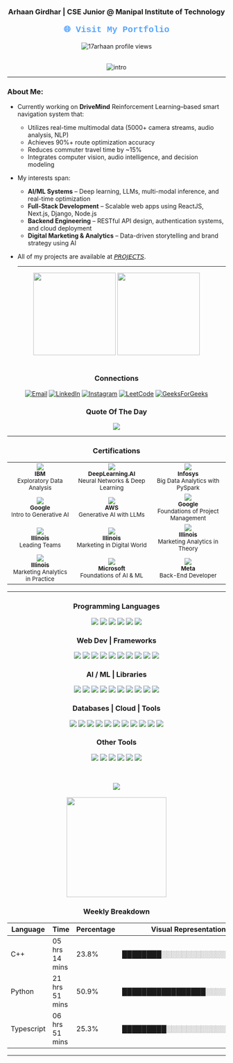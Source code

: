 <div align="center">
  <h3>Arhaan Girdhar | CSE Junior @ Manipal Institute of Technology</h3>
  <h4><a href="https://arhaanportfolio.in/" style="font-family: 'Courier New', monospace; font-size: 20px; color: #58a6ff; text-decoration: none;">🌐 Visit My Portfolio</a></h4>
  <img src="https://komarev.com/ghpvc/?username=17Arhaan&label=Profile%20views&color=0e75b6&style=flat" alt="17arhaan profile views" />
</div>
</br>
<div align ="center">

  ![intro](https://github.com/user-attachments/assets/92f4a3b7-71dc-44b5-bd44-6c7e0440cdd8)
  
</div>


---

### About Me:

- Currently working on **DriveMind**
  Reinforcement Learning–based smart navigation system that:
  - Utilizes real-time multimodal data (5000+ camera streams, audio analysis, NLP)
  - Achieves 90%+ route optimization accuracy
  - Reduces commuter travel time by ~15%
  - Integrates computer vision, audio intelligence, and decision modeling

- My interests span:
  - **AI/ML Systems** – Deep learning, LLMs, multi-modal inference, and real-time optimization
  - **Full-Stack Development** – Scalable web apps using ReactJS, Next.js, Django, Node.js
  - **Backend Engineering** – RESTful API design, authentication systems, and cloud deployment
  - **Digital Marketing & Analytics** – Data-driven storytelling and brand strategy using AI
    
- All of my projects are available at [𝘗𝘙𝘖𝘑𝘌𝘊𝘛𝘚](https://github.com/17arhaan/Projects).

  ---
  
<div align = "center">
  <img src="https://github-readme-stats.vercel.app/api/top-langs/?username=17arhaan&theme=radical&layout=compact&hide=html,css" height="190em"/>
  <img src="https://github-readme-stats.vercel.app/api?username=17Arhaan&rank_icon=percentile&theme=radical"height="190em"/>
<!--   <img align="center"src="https://streak-stats.demolab.com?user=17arhaan&theme=radical&border_radius=4.3&date_format=M%20j%5B%2C%20Y%5D"height="190em"&margin-w=2 /> -->
</div>

</br>


<h3 align = "center"> Connections</h3>
<p align="center">
  <a href="mailto:17arhaan@gmail.com"><img src="https://img.shields.io/badge/Email-D14836?style=for-the-badge&logo=gmail&logoColor=white" alt="Email"></a>
  <a href="https://linkedin.com/in/arhaan17"><img src="https://img.shields.io/badge/LinkedIn-0077B5?style=for-the-badge&logo=linkedin&logoColor=white" alt="LinkedIn"></a>
  <a href="https://instagram.com/awwrhaan"><img src="https://img.shields.io/badge/Instagram-E4405F?style=for-the-badge&logo=instagram&logoColor=white" alt="Instagram"></a>
  <a href="https://www.leetcode.com/arhaan17"><img src="https://img.shields.io/badge/LeetCode-FFA116?style=for-the-badge&logo=leetcode&logoColor=white" alt="LeetCode"></a>
  <a href="https://auth.geeksforgeeks.org/user/user_qzc994wj7gi/profile"><img src="https://img.shields.io/badge/GeeksforGeeks-0F9D58?style=for-the-badge&logo=geeksforgeeks&logoColor=white" alt="GeeksForGeeks"></a>
</p>

<h3 align = "center"> Quote Of The Day</h3>
<div align ="center">
 <img src="https://quotes-github-readme.vercel.app/api?type=horizontal&theme=radical">
</div>

---
<h3 align="center">Certifications</h3>

<table align="center">
  <tr>
    <td align="center">
      <a href="https://coursera.org/account/accomplishments/verify/Y53G36TKQGCU" target="_blank">
        <img src="https://img.shields.io/badge/IBM-Exploratory%20Data%20Analysis-blue?style=for-the-badge&logo=ibm&logoColor=white">
      </a>
      <br/>
      <sub><b>IBM</b><br/>Exploratory Data Analysis</sub>
    </td>
    <td align="center">
      <a href="https://www.coursera.org/account/accomplishments/certificate/1XMZBVRYNKB2" target="_blank">
        <img src="https://img.shields.io/badge/DeepLearning.AI-Neural%20Networks%20%26%20DL-EE4C2C?style=for-the-badge&logo=deeplearningdotai&logoColor=white">
      </a>
      <br/>
      <sub><b>DeepLearning.AI</b><br/>Neural Networks & Deep Learning</sub>
    </td>
    <td align="center">
      <a href="https://drive.google.com/drive/u/0/folders/1S55QbJu8Pv5a8wAxj5SMgOviAwjTbmKl" target="_blank">
        <img src="https://img.shields.io/badge/Infosys-Big%20Data%20Analytics-orange?style=for-the-badge&logo=apache-spark&logoColor=white">
      </a>
      <br/>
      <sub><b>Infosys</b><br/>Big Data Analytics with PySpark</sub>
    </td>
  </tr>
  <tr>
    <td align="center">
      <a href="https://www.coursera.org/account/accomplishments/certificate/5VKU3Z5HMB2G" target="_blank">
        <img src="https://img.shields.io/badge/Google-Intro%20to%20Generative%20AI-34A853?style=for-the-badge&logo=google&logoColor=white">
      </a>
      <br/>
      <sub><b>Google</b><br/>Intro to Generative AI</sub>
    </td>
    <td align="center">
      <a href="https://www.coursera.org/account/accomplishments/certificate/6763NRR61X28" target="_blank">
        <img src="https://img.shields.io/badge/AWS-Generative%20AI%20with%20LLMs-232F3E?style=for-the-badge&logo=amazonaws&logoColor=white">
      </a>
      <br/>
      <sub><b>AWS</b><br/>Generative AI with LLMs</sub>
    </td>
    <td align="center">
      <a href="https://www.coursera.org/account/accomplishments/certificate/PR9LFUKNWDA1" target="_blank">
        <img src="https://img.shields.io/badge/Google-Project%20Management-34A853?style=for-the-badge&logo=google&logoColor=white">
      </a>
      <br/>
      <sub><b>Google</b><br/>Foundations of Project Management</sub>
    </td>
  </tr>
  <tr>
    <td align="center">
      <a href="https://www.coursera.org/account/accomplishments/verify/ZU3G2X5YR2VG" target="_blank">
        <img src="https://img.shields.io/badge/Illinois-Leading%20Teams-blue?style=for-the-badge&logo=universityofillinoisurbana&logoColor=white">
      </a>
      <br/>
      <sub><b>Illinois</b><br/>Leading Teams</sub>
    </td>
    <td align="center">
      <a href="https://www.coursera.org/account/accomplishments/certificate/1ME6P85IAKC7" target="_blank">
        <img src="https://img.shields.io/badge/Marketing-in%20Digital%20World-0F9D58?style=for-the-badge&logo=coursera&logoColor=white">
      </a>
      <br/>
      <sub><b>Illinois</b><br/>Marketing in Digital World</sub>
    </td>
    <td align="center">
      <a href="https://www.coursera.org/account/accomplishments/certificate/QDDUU62J27AK" target="_blank">
        <img src="https://img.shields.io/badge/Marketing-Analytics%20in%20Theory-0F9D58?style=for-the-badge&logo=coursera&logoColor=white">
      </a>
      <br/>
      <sub><b>Illinois</b><br/>Marketing Analytics in Theory</sub>
    </td>
  </tr>
  <tr>
    <td align="center">
      <a href="https://www.coursera.org/account/accomplishments/certificate/HT1IYP3OUP4U" target="_blank">
        <img src="https://img.shields.io/badge/Marketing-Analytics%20in%20Practice-0F9D58?style=for-the-badge&logo=coursera&logoColor=white">
      </a>
      <br/>
      <sub><b>Illinois</b><br/>Marketing Analytics in Practice</sub>
    </td>
    <td align="center">
      <a href="https://www.coursera.org/account/accomplishments/verify/MY6XZH187WW2" target="_blank">
        <img src="https://img.shields.io/badge/Microsoft-Foundations%20of%20AI%20and%20ML-blue?style=for-the-badge&logo=microsoft&logoColor=white">
      </a>
      <br/>
      <sub><b>Microsoft</b><br/>Foundations of AI & ML</sub>
    </td>
    <td align="center">
      <a href="https://your-link-to-meta-certificate.com" target="_blank">
        <img src="https://img.shields.io/badge/Meta-Back--End%20Developer-0A66C2?style=for-the-badge&logo=meta&logoColor=white">
      </a>
      <br/>
      <sub><b>Meta</b><br/>Back-End Developer</sub>
    </td>
  </tr>
</table>

---

<h3 align="center">Programming Languages</h3>
<p align="center">
  <img src="https://img.shields.io/badge/Python-3776AB?style=for-the-badge&logo=python&logoColor=white">
  <img src="https://img.shields.io/badge/C++-c9315f?style=for-the-badge&logo=cplusplus&logoColor=white">
  <img src="https://img.shields.io/badge/C-00599C?style=for-the-badge&logo=c&logoColor=white">
  <img src="https://img.shields.io/badge/Java-007396?style=for-the-badge&logo=java&logoColor=white">
  <img src="https://img.shields.io/badge/JavaScript-F7DF1E?style=for-the-badge&logo=javascript&logoColor=black">
  <img src="https://img.shields.io/badge/TypeScript-3178C6?style=for-the-badge&logo=typescript&logoColor=white">
</p>

<h3 align="center">Web Dev | Frameworks</h3>
<p align="center">
  <img src="https://img.shields.io/badge/HTML5-E34F26?style=for-the-badge&logo=html5&logoColor=white">
  <img src="https://img.shields.io/badge/CSS3-1572B6?style=for-the-badge&logo=css3&logoColor=white">
  <img src="https://img.shields.io/badge/Django-092E20?style=for-the-badge&logo=django&logoColor=white">
  <img src="https://img.shields.io/badge/Tailwind-38B2AC?style=for-the-badge&logo=tailwind-css&logoColor=white">
  <img src="https://img.shields.io/badge/Next.js-000000?style=for-the-badge&logo=nextdotjs&logoColor=white">
  <img src="https://img.shields.io/badge/Node.js-339933?style=for-the-badge&logo=nodedotjs&logoColor=white">
  <img src="https://img.shields.io/badge/React-61DAFB?style=for-the-badge&logo=react&logoColor=black">
  <img src="https://img.shields.io/badge/Flask-000000?style=for-the-badge&logo=flask&logoColor=white">
  <img src="https://img.shields.io/badge/Bootstrap-563D7C?style=for-the-badge&logo=bootstrap&logoColor=white">
  <img src="https://img.shields.io/badge/jQuery-0769AD?style=for-the-badge&logo=jquery&logoColor=white">
</p>

<h3 align="center">AI / ML | Libraries</h3>
<p align="center">
  <img src="https://img.shields.io/badge/NumPy-013243?style=for-the-badge&logo=numpy&logoColor=white">
  <img src="https://img.shields.io/badge/Pandas-150458?style=for-the-badge&logo=pandas&logoColor=white">
  <img src="https://img.shields.io/badge/Matplotlib-11557C?style=for-the-badge&logo=matplotlib&logoColor=white">
  <img src="https://img.shields.io/badge/OpenCV-5C3EE8?style=for-the-badge&logo=opencv&logoColor=white">
  <img src="https://img.shields.io/badge/Scikit--Learn-F7931E?style=for-the-badge&logo=scikit-learn&logoColor=white">
  <img src="https://img.shields.io/badge/SciPy-8CAAE6?style=for-the-badge&logo=scipy&logoColor=white">
  <img src="https://img.shields.io/badge/PyTorch-EE4C2C?style=for-the-badge&logo=pytorch&logoColor=white">
  <img src="https://img.shields.io/badge/TensorFlow-FF6F00?style=for-the-badge&logo=tensorflow&logoColor=white">
  <img src="https://img.shields.io/badge/MPI-3EAAAF?style=for-the-badge&logo=openmpi&logoColor=white">
  <img src="https://img.shields.io/badge/Selenium-43B02A?style=for-the-badge&logo=selenium&logoColor=white">
</p>

<h3 align="center">Databases | Cloud | Tools</h3>
<p align="center">
  <img src="https://img.shields.io/badge/MySQL-4479A1?style=for-the-badge&logo=mysql&logoColor=white">
  <img src="https://img.shields.io/badge/PostgreSQL-336791?style=for-the-badge&logo=postgresql&logoColor=white">
  <img src="https://img.shields.io/badge/MongoDB-47A248?style=for-the-badge&logo=mongodb&logoColor=white">
  <img src="https://img.shields.io/badge/SQLite-07405E?style=for-the-badge&logo=sqlite&logoColor=white">
  <img src="https://img.shields.io/badge/PL%2FSQL-F80000?style=for-the-badge&logo=oracle&logoColor=white">
  <img src="https://img.shields.io/badge/AWS-232F3E?style=for-the-badge&logo=amazonaws&logoColor=white">
  <img src="https://img.shields.io/badge/Azure-0078D4?style=for-the-badge&logo=microsoftazure&logoColor=white">
  <img src="https://img.shields.io/badge/Docker-2496ED?style=for-the-badge&logo=docker&logoColor=white">
  <img src="https://img.shields.io/badge/Apache%20Kafka-231F20?style=for-the-badge&logo=apachekafka&logoColor=white">
  <img src="https://img.shields.io/badge/Hadoop-66CCFF?style=for-the-badge&logo=apachehadoop&logoColor=white">
  <img src="https://img.shields.io/badge/PySpark-E25A1C?style=for-the-badge&logo=apachespark&logoColor=white">
</p>

<h3 align="center">Other Tools</h3>
<p align="center">
  <img src="https://img.shields.io/badge/Git-F05032?style=for-the-badge&logo=git&logoColor=white">
  <img src="https://img.shields.io/badge/Jupyter-F37626?style=for-the-badge&logo=jupyter&logoColor=white">
  <img src="https://img.shields.io/badge/MATLAB-0076A8?style=for-the-badge&logo=mathworks&logoColor=white">
  <img src="https://img.shields.io/badge/Simulink-0076A8?style=for-the-badge&logo=mathworks&logoColor=white">
  <img src="https://img.shields.io/badge/JavaFX-1B1464?style=for-the-badge&logo=java&logoColor=white">
  <img src="https://img.shields.io/badge/Microsoft%20Office-D83B01?style=for-the-badge&logo=microsoftoffice&logoColor=white">
</p>
</br>
</br>
<div align="center">
  <img src="https://user-images.githubusercontent.com/73097560/115834477-dbab4500-a447-11eb-908a-139a6edaec5c.gif">
<div>
</br>
<!--   <img src="https://github-profile-trophy.vercel.app/?username=17arhaan&theme=radical"height="230em"&margin-w=2 /> -->
</div>
<div align="center">
<!--   <img src="http://github-profile-summary-cards.vercel.app/api/cards/most-commit-language?username=17arhaan&theme=radical&layout=compact&hide=html,css" height="180em" style="border: 2px solid #ddd; border-radius: 8px; margin: 10px;" /> -->
</div>

<div>
  <img src="https://github-readme-activity-graph.vercel.app/graph?username=17arhaan&theme=github-dark"height="230em"&margin-w=2 />
</div>
<div>
<!--   <img src="https://github-contributor-stats.vercel.app/api?username=17arhaan&hide=B,B%2B&&theme=radical" height="200em" /> -->
</div>
<!-- <img src="https://user-images.githubusercontent.com/73097560/115834477-dbab4500-a447-11eb-908a-139a6edaec5c.gif"> -->

<h3 align = "center"> Weekly Breakdown </h3>

| Language   | Time           | Percentage | Visual Representation                       |
|------------|----------------|------------|---------------------------------------------|
| C++        | 05 hrs 14 mins | 23.8%      | ████████░░░░░░░░░░░░░░░░░░░                 |
| Python     | 21 hrs 51 mins | 50.9%      | █████████████████░░░░░░░░░░                 |
| Typescript | 06 hrs 51 mins | 25.3%      | █████████░░░░░░░░░░░░░░░░░░                 |

---
